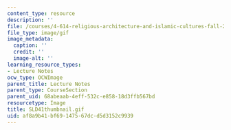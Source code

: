 ```yaml
---
content_type: resource
description: ''
file: /courses/4-614-religious-architecture-and-islamic-cultures-fall-2002/af8a9b41bf69147567dcd5d3152c9939_SLD41thumbnail.gif
file_type: image/gif
image_metadata:
  caption: ''
  credit: ''
  image-alt: ''
learning_resource_types:
- Lecture Notes
ocw_type: OCWImage
parent_title: Lecture Notes
parent_type: CourseSection
parent_uid: 68abeaab-4eff-532c-e858-18d3ffb567bd
resourcetype: Image
title: SLD41thumbnail.gif
uid: af8a9b41-bf69-1475-67dc-d5d3152c9939
---
```

